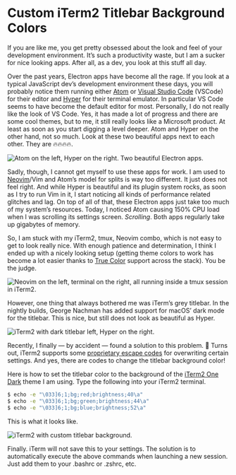 # Custom iTerm2 Titlebar Background Colors

If you are like me, you get pretty obsessed about the look and feel of your development environment. It’s such a productivity waste, but I am a sucker for nice looking apps. After all, as a dev, you look at this stuff all day.

Over the past years, Electron apps have become all the rage. If you look at a typical JavaScript dev’s development environment these days, you will probably notice them running either [Atom](https://atom.io) or [Visual Studio Code](https://code.visualstudio.com) (VSCode) for their editor and [Hyper](https://hyper.is) for their terminal emulator. In particular VS Code seems to have become the default editor for most. Personally, I do not really like the look of VS Code. Yes, it has made a lot of progress and there are some cool themes, but to me, it still really looks like a Microsoft product. At least as soon as you start digging a level deeper. Atom and Hyper on the other hand, not so much. Look at these two beautiful apps next to each other. They are 🔥🔥🔥🔥.

![Atom on the left, Hyper on the right. Two beautiful Electron apps.](images/atom-and-iterm.tiff "Screenshot showing the Atom text editor and an iTerm2 window next to each other.")

Sadly, though, I cannot get myself to use these apps for work. I am used to [Neovim](https://neovim.io)/Vim and Atom’s model for splits is way too different. It just does not feel right. And while Hyper is beautiful and its plugin system rocks, as soon as I try to run Vim in it, I start noticing all kinds of performance related glitches and lag. On top of all of that, these Electron apps just take too much of my system’s resources. Today, I noticed Atom causing 150% CPU load when I was scrolling its settings screen. *Scrolling*. Both apps regularly take up gigabytes of memory.

So, I am stuck with my iTerm2, tmux, Neovim combo, which is not easy to get to look really nice. With enough patience and determination, I think I ended up with a nicely looking setup (getting theme colors to work has become a lot easier thanks to [True Color](https://gist.github.com/XVilka/8346728) support across the stack). You be the judge.

![Neovim on the left, terminal on the right, all running inside a tmux session in iTerm2.](DraggedImage.tiff)

However, one thing that always bothered me was iTerm’s grey titlebar. In the nightly builds, George Nachman has added support for macOS’ dark mode for the titlebar. This is nice, but still does not look as beautiful as Hyper.

![iTerm2 with dark titlebar left, Hyper on the right.](DraggedImage-1.tiff)

Recently, I finally — by accident — found a solution to this problem. 🎉 Turns out, iTerm2 supports some [proprietary escape codes](https://www.iterm2.com/documentation-escape-codes.html) for overwriting certain settings. And yes, there are codes to change the titlebar background color!

Here is how to set the titlebar color to the background of the [iTerm2 One Dark](https://github.com/joshdick/onedark.vim/blob/master/term/One%20Dark.itermcolors) theme I am using. Type the following into your iTerm2 terminal.

```bash
$ echo -e "\033]6;1;bg;red;brightness;40\a"
$ echo -e "\033]6;1;bg;green;brightness;44\a"
$ echo -e "\033]6;1;bg;blue;brightness;52\a"
```

This is what it looks like.

![iTerm2 with custom titlebar background.](DraggedImage-2.tiff)

Finally. iTerm will not save this to your settings. The solution is to automatically execute the above commands when launching a new session. Just add them to your .bashrc or .zshrc, etc.